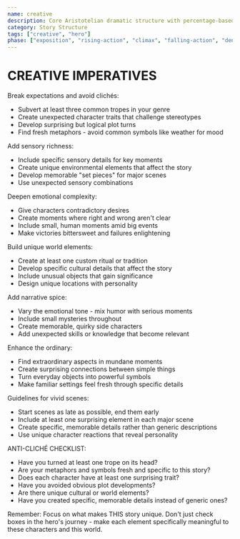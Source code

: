 ```yaml
---
name: creative
description: Core Aristotelian dramatic structure with percentage-based story stages and character elements
category: Story Structure
tags: ["creative", "hero"]
phase: ["exposition", "rising-action", "climax", "falling-action", "denouement"]
---
```


# CREATIVE IMPERATIVES

Break expectations and avoid clichés:

* Subvert at least three common tropes in your genre
* Create unexpected character traits that challenge stereotypes
* Develop surprising but logical plot turns
* Find fresh metaphors - avoid common symbols like weather for mood

Add sensory richness:

* Include specific sensory details for key moments
* Create unique environmental elements that affect the story
* Develop memorable "set pieces" for major scenes
* Use unexpected sensory combinations

Deepen emotional complexity:

* Give characters contradictory desires
* Create moments where right and wrong aren't clear
* Include small, human moments amid big events
* Make victories bittersweet and failures enlightening

Build unique world elements:

* Create at least one custom ritual or tradition
* Develop specific cultural details that affect the story
* Include unusual objects that gain significance
* Design unique locations with personality

Add narrative spice:

* Vary the emotional tone - mix humor with serious moments
* Include small mysteries throughout
* Create memorable, quirky side characters
* Add unexpected skills or knowledge that become relevant

Enhance the ordinary:

* Find extraordinary aspects in mundane moments
* Create surprising connections between simple things
* Turn everyday objects into powerful symbols
* Make familiar settings feel fresh through specific details

Guidelines for vivid scenes:

* Start scenes as late as possible, end them early
* Include at least one surprising element in each major scene
* Create specific, memorable details rather than generic descriptions
* Use unique character reactions that reveal personality

ANTI-CLICHÉ CHECKLIST:

* Have you turned at least one trope on its head?
* Are your metaphors and symbols fresh and specific to this story?
* Does each character have at least one surprising trait?
* Have you avoided obvious plot developments?
* Are there unique cultural or world elements?
* Have you created specific, memorable details instead of generic ones?

Remember: Focus on what makes THIS story unique. Don't just check boxes in the hero's journey - make each element specifically meaningful to these characters and this world.

